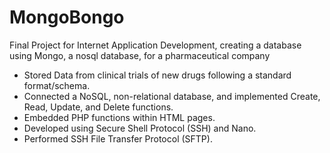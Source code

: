 # MongoBongo
Final Project for Internet Application Development, creating a database using Mongo, a nosql database, for a pharmaceutical company 

<ul>
  <li>Stored Data from clinical trials of new drugs following a standard format/schema.</li>
  <li>Connected a NoSQL, non-relational database, and implemented Create, Read, Update, and Delete functions. </li>
  <li>Embedded PHP functions within HTML pages.</li>
  <li>Developed using Secure Shell Protocol (SSH) and Nano.</li>
  <li>Performed SSH File Transfer Protocol (SFTP).</li>
</ul>

